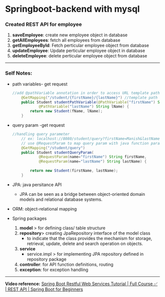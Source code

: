 # Springboot-backend with mysql

### **Created REST API for employee**
1. **saveEmployee**: create new employee object in database
2. **getAllEmployees**: fetch all employees from database 
3. **getEmployeeById**: Fetch perticular employee object from database
4. **updateEmployee**: Update perticular employee object in database 
5. **deleteEmployee**: delete perticular employee object from database 

---
### **Self Notes:**
- path variables- get request
    
    ```java
    //add @pathVariable annotation in order to access URL template path variable in java code
    	@GetMapping("/student/{firstName}/{lastName}") //template path variables
    	public Student studentPathVariable(@PathVariable("firstName") String fName, 
    			@PathVariable("lastName") String lName) {
    		return new Student(fName, lName);
    	}
    ```
    
- query param -get request
    
    ```java
    //handling query parameter
    	// ex: localhost://8080/student/query?firstName=Manish&lastName=Bharti
    	// use @RequestParam to map query param with java function parameters
    	@GetMapping("/student/query")
    	public Student studentQueryParam(
    			@RequestParam(name="firstName") String firstName, 
    			@RequestParam(name="lastName") String lastName) {
    		
    		return new Student(firstName, lastName);
    	}
    ```
    
- JPA: java persitance API
    - JPA can be seen as a bridge between object-oriented domain models and relational database systems.
- ORM: object-relational mapping
  
- Spring packages
    1. **model** > for defining class/ table structure
    2. **repository**> creating JpaRepository interface of the model class
        -  to indicate that the class provides the mechanism for storage, retrieval, update, delete and search operation on objects.
    3. **service**
        - service.impl > for implementing JPA repository defined in repository package
    4. **controller**: for API function definitions, routing
    5. **exception**: for exception handling
---
**Video reference:** [Spring Boot Restful Web Services Tutorial | Full Course ✅ | REST API | Spring Boot for Beginners](https://www.youtube.com/watch?v=th3uIP7D8nk)



